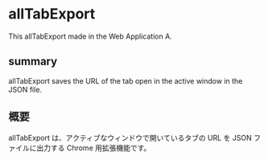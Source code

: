 # allTabExport

This allTabExport made in the Web Application A.

## summary

allTabExport saves the URL of the tab open in the active window in the JSON file.

## 概要

allTabExport は、アクティブなウィンドウで開いているタブの URL を JSON ファイルに出力する Chrome 用拡張機能です。
